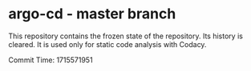 # argo-cd - master branch

This repository contains the frozen state of the repository.
Its history is cleared. It is used only for static code
analysis with Codacy.

Commit Time: 1715571951